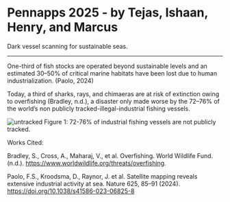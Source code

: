 # Pennapps 2025 - by Tejas, Ishaan, Henry, and Marcus

Dark vessel scanning for sustainable seas.

---

One-third of fish stocks are operated beyond sustainable levels and an estimated 30–50% of critical marine habitats have been lost due to human industrialization. (Paolo, 2024)

Today, a third of sharks, rays, and chimaeras are at risk of extinction owing to overfishing (Bradley, n.d.), a disaster only made worse by the 72–76% of the world’s non publicly tracked-illegal-industrial fishing vessels.

![untracked](images/untrackedvessels.png)
Figure 1: 72-76% of industrial fishing vessels are not publicly tracked.



Works Cited:

Bradley, S., Cross, A., Maharaj, V., et al. Overfishing. World Wildlife Fund. (n.d.). https://www.worldwildlife.org/threats/overfishing.

Paolo, F.S., Kroodsma, D., Raynor, J. et al. Satellite mapping reveals extensive industrial activity at sea. Nature 625, 85–91 (2024). https://doi.org/10.1038/s41586-023-06825-8
